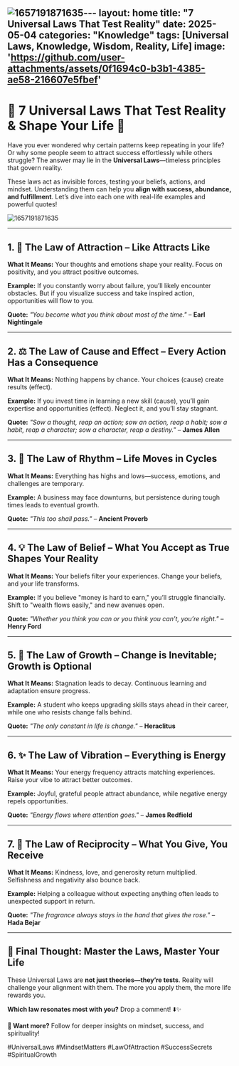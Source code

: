 ![1657191871635](https://github.com/user-attachments/assets/3e0cd43b-21b6-4b22-8e51-07f3c1e1ddb2)---
layout: home
title: "7 Universal Laws That Test Reality"
date: 2025-05-04
categories: "Knowledge"
tags: [Universal Laws, Knowledge, Wisdom, Reality, Life]
image: 'https://github.com/user-attachments/assets/0f1694c0-b3b1-4385-ae58-216607e5fbef'
---

# **🌌 7 Universal Laws That Test Reality & Shape Your Life 🌠**  

Have you ever wondered why certain patterns keep repeating in your life? Or why some people seem to attract success effortlessly while others struggle? The answer may lie in the **Universal Laws**—timeless principles that govern reality.  

These laws act as invisible forces, testing your beliefs, actions, and mindset. Understanding them can help you **align with success, abundance, and fulfillment**. Let’s dive into each one with real-life examples and powerful quotes!  

![1657191871635](https://github.com/user-attachments/assets/0f1694c0-b3b1-4385-ae58-216607e5fbef)

---

## **1. 🧠 The Law of Attraction – Like Attracts Like**  
**What It Means:** Your thoughts and emotions shape your reality. Focus on positivity, and you attract positive outcomes.  

**Example:** If you constantly worry about failure, you’ll likely encounter obstacles. But if you visualize success and take inspired action, opportunities will flow to you.  

**Quote:** *"You become what you think about most of the time."* – **Earl Nightingale**  

---

## **2. ⚖️ The Law of Cause and Effect – Every Action Has a Consequence**  
**What It Means:** Nothing happens by chance. Your choices (cause) create results (effect).  

**Example:** If you invest time in learning a new skill (cause), you’ll gain expertise and opportunities (effect). Neglect it, and you’ll stay stagnant.  

**Quote:** *"Sow a thought, reap an action; sow an action, reap a habit; sow a habit, reap a character; sow a character, reap a destiny."* – **James Allen**  

---

## **3. 🔄 The Law of Rhythm – Life Moves in Cycles**  
**What It Means:** Everything has highs and lows—success, emotions, and challenges are temporary.  

**Example:** A business may face downturns, but persistence during tough times leads to eventual growth.  

**Quote:** *"This too shall pass."* – **Ancient Proverb**  

---

## **4. 💡 The Law of Belief – What You Accept as True Shapes Your Reality**  
**What It Means:** Your beliefs filter your experiences. Change your beliefs, and your life transforms.  

**Example:** If you believe "money is hard to earn," you’ll struggle financially. Shift to "wealth flows easily," and new avenues open.  

**Quote:** *"Whether you think you can or you think you can’t, you’re right."* – **Henry Ford**  

---

## **5. 🌱 The Law of Growth – Change is Inevitable; Growth is Optional**  
**What It Means:** Stagnation leads to decay. Continuous learning and adaptation ensure progress.  

**Example:** A student who keeps upgrading skills stays ahead in their career, while one who resists change falls behind.  

**Quote:** *"The only constant in life is change."* – **Heraclitus**  

---

## **6. ✨ The Law of Vibration – Everything is Energy**  
**What It Means:** Your energy frequency attracts matching experiences. Raise your vibe to attract better outcomes.  

**Example:** Joyful, grateful people attract abundance, while negative energy repels opportunities.  

**Quote:** *"Energy flows where attention goes."* – **James Redfield**  

---

## **7. 🤝 The Law of Reciprocity – What You Give, You Receive**  
**What It Means:** Kindness, love, and generosity return multiplied. Selfishness and negativity also bounce back.  

**Example:** Helping a colleague without expecting anything often leads to unexpected support in return.  

**Quote:** *"The fragrance always stays in the hand that gives the rose."* – **Hada Bejar**  

---

## **🔮 Final Thought: Master the Laws, Master Your Life**  
These Universal Laws are **not just theories—they’re tests**. Reality will challenge your alignment with them. The more you apply them, the more life rewards you.  

**Which law resonates most with you?** Drop a comment! ⬇️✨  

**🚀 Want more?** Follow for deeper insights on mindset, success, and spirituality!  

#UniversalLaws #MindsetMatters #LawOfAttraction #SuccessSecrets #SpiritualGrowth
